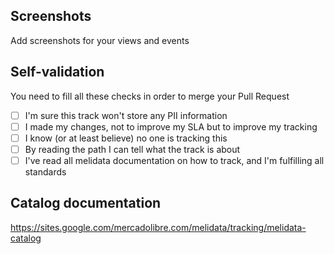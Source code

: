 ## Screenshots  	
Add screenshots for your views and events

## Self-validation  	 

You need to fill all these checks in order to merge your Pull Request 

- [ ] I'm sure this track won't store any PII information
- [ ] I made my changes, not to improve my SLA but to improve my tracking 	
- [ ] I know (or at least believe) no one is tracking this  	
- [ ] By reading the path I can tell what the track is about	
- [ ] I've read all melidata documentation on how to track, and I'm fulfilling all standards

## Catalog documentation
https://sites.google.com/mercadolibre.com/melidata/tracking/melidata-catalog